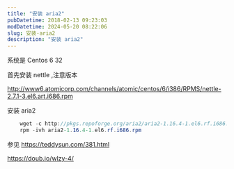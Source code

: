 ```yaml
---
title: "安装 aria2"
pubDatetime: 2018-02-13 09:23:03
modDatetime: 2024-05-20 08:22:06
slug: 安装-aria2
description: "安装 aria2"
---
```






<!--more-->


<!-- CreateTime:2018/2/13 17:23:03 -->


<div id="toc"></div>

系统是 Centos 6 32

首先安装 nettle ,注意版本

http://www6.atomicorp.com/channels/atomic/centos/6/i386/RPMS/nettle-2.7.1-3.el6.art.i686.rpm

安装 aria2


```csharp
    wget -c http://pkgs.repoforge.org/aria2/aria2-1.16.4-1.el6.rf.i686.rpm
    rpm -ivh aria2-1.16.4-1.el6.rf.i686.rpm
```




参见 https://teddysun.com/381.html

https://doub.io/wlzy-4/
